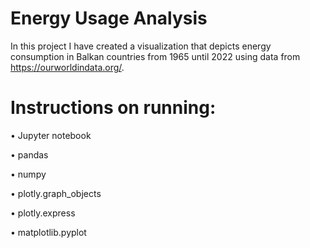 # Energy Usage Analysis

In this project I have created a visualization that depicts energy consumption in Balkan countries from 1965 until 2022 using data from https://ourworldindata.org/. 

# Instructions on running: 

• Jupyter notebook

• pandas 

• numpy

• plotly.graph_objects

• plotly.express

• matplotlib.pyplot
